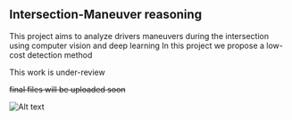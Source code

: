 <h2>  Intersection-Maneuver reasoning </h2>

This project aims to analyze drivers maneuvers during the intersection using computer vision and deep learning 
In this project we propose a low-cost detection method

This work is under-review

<strike>final files will be uploaded soon </strike>


![Alt text](demo.gif)
